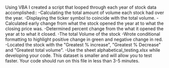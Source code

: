 Using VBA I created a script that looped through each year of stock data accomplished::
-Calculating the total amount of volume each stock had over the year.
-Displaying the ticker symbol to coincide with the total volume.
-Calculated early change from what the stock opened the year at to what the closing price was.
-Determined percent change from the what it opened the year at to what it closed.
-The total Volume of the stock
-Wrote conditional formatting to highlight positive change in green and negative change in red.
-Located the stock with the "Greatest % increase", "Greatest % Decrease" and "Greatest total volume".
-Use the sheet alphabetical_testing.xlsx while developing your code. This dataset is smaller and will allow you to test faster. Your code should run on this file in less than 3-5 minutes.


    
